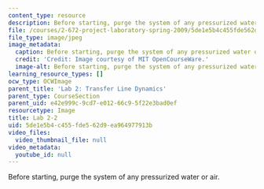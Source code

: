 ```yaml
---
content_type: resource
description: Before starting, purge the system of any pressurized water or air.
file: /courses/2-672-project-laboratory-spring-2009/5de1e5b4c455fde562d9ea964977913b_lab2-2.jpg
file_type: image/jpeg
image_metadata:
  caption: Before starting, purge the system of any pressurized water or air.
  credit: 'Credit: Image courtesy of MIT OpenCourseWare.'
  image-alt: Before starting, purge the system of any pressurized water or air.
learning_resource_types: []
ocw_type: OCWImage
parent_title: 'Lab 2: Transfer Line Dynamics'
parent_type: CourseSection
parent_uid: e42e999c-9cd7-e012-66c9-5f22e3bad0ef
resourcetype: Image
title: Lab 2-2
uid: 5de1e5b4-c455-fde5-62d9-ea964977913b
video_files:
  video_thumbnail_file: null
video_metadata:
  youtube_id: null
---
```

Before starting, purge the system of any pressurized water or air.

